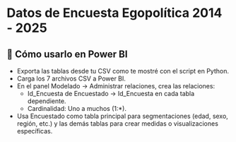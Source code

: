 # Datos de Encuesta Egopolítica 2014 - 2025

## 🧠 Cómo usarlo en Power BI

- Exporta las tablas desde tu CSV como te mostré con el script en Python.
- Carga los 7 archivos CSV a Power BI.
- En el panel Modelado → Administrar relaciones, crea las relaciones:
    - Id_Encuesta de Encuestado → Id_Encuesta en cada tabla dependiente.
    - Cardinalidad: Uno a muchos (1:*).
- Usa Encuestado como tabla principal para segmentaciones (edad, sexo, región, etc.) y las demás tablas para crear medidas o visualizaciones específicas.

